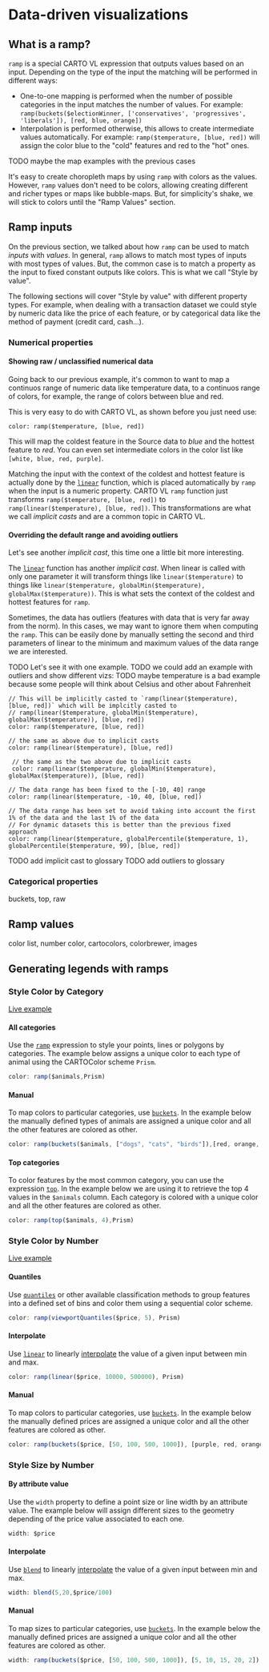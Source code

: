 # Data-driven visualizations

## What is a ramp?

`ramp` is a special CARTO VL expression that outputs values based on an input. Depending on the type of the input the matching will be performed in different ways:
- One-to-one mapping is performed when the number of possible categories in the input matches the number of values. For example: `ramp(buckets($electionWinner, ['conservatives', 'progressives', 'liberals']), [red, blue, orange])`
- Interpolation is performed otherwise, this allows to create intermediate values automatically. For example: `ramp($temperature, [blue, red])` will assign the color blue to the "cold" features and red to the "hot" ones.

TODO maybe the map examples with the previous cases

It's easy to create choropleth maps by using `ramp` with colors as the values. However, `ramp` values don't need to be colors, allowing creating different and richer types or maps like bubble-maps. But, for simplicity's shake, we will stick to colors until the "Ramp Values" section.

## Ramp inputs

On the previous section, we talked about how `ramp` can be used to match *inputs* with *values*. In general, `ramp` allows to match most types of inputs with most types of values. But, the common case is to match a property as the input to fixed constant outputs like colors. This is what we call "Style by value".

The following sections will cover "Style by value" with different property types. For example, when dealing with a transaction dataset we could style by numeric data like the price of each feature, or by categorical data like the method of payment (credit card, cash...).

### Numerical properties

#### Showing raw / unclassified numerical data

Going back to our previous example, it's common to want to map a continuos range of numeric data like temperature data, to a continuos range of colors, for example, the range of colors between blue and red.

This is very easy to do with CARTO VL, as shown before you just need use:
 ```CARTOVL_Viz
 color: ramp($temperature, [blue, red])
 ```

 This will map the coldest feature in the Source data to *blue* and the hottest feature to *red*. You can even set intermediate colors in the color list like `[white, blue, red, purple]`.

 Matching the input with the context of the coldest and hottest feature is actually done by the [`linear`](https://carto.com/developers/carto-vl/reference/#cartoexpressionslinear) function, which is placed automatically by `ramp` when the input is a numeric property. CARTO VL `ramp` function just transforms `ramp($temperature, [blue, red])` to `ramp(linear($temperature), [blue, red])`. This transformations are what we call *implicit casts* and are a common topic in CARTO VL.

#### Overriding the default range and avoiding outliers

 Let's see another *implicit cast*, this time one a little bit more interesting.

 The [`linear`](https://carto.com/developers/carto-vl/reference/#cartoexpressionslinear) function has another *implicit cast*. When linear is called with only one parameter it will transform things like `linear($temperature)` to things like `linear($temperature, globalMin($temperature), globalMax($temperature))`. This is what sets the context of the coldest and hottest features for `ramp`.

 Sometimes, the data has outliers (features with data that is very far away from the norm). In this cases, we may want to ignore them when computing the `ramp`. This can be easily done by manually setting the second and third parameters of linear to the minimum and maximum values of the data range we are interested.

TODO Let's see it with one example.
TODO we could add an example with outliers and show different vizs:
TODO maybe temperature is a bad example because some people will think about Celsius and other about Fahrenheit
 ```CARTOVL_Viz
 // This will be implicitly casted to `ramp(linear($temperature), [blue, red])` which will be implcitly casted to
 // ramp(linear($temperature, globalMin($temperature), globalMax($temperature)), [blue, red])
 color: ramp($temperature, [blue, red])
 ```
 ```CARTOVL_Viz
 // the same as above due to implicit casts
 color: ramp(linear($temperature), [blue, red])
 ```
```CARTOVL_Viz
 // the same as the two above due to implicit casts
 color: ramp(linear($temperature, globalMin($temperature), globalMax($temperature)), [blue, red])
 ```
 ```CARTOVL_Viz
 // The data range has been fixed to the [-10, 40] range
 color: ramp(linear($temperature, -10, 40, [blue, red])
 ```
  ```CARTOVL_Viz
  // The data range has been set to avoid taking into account the first 1% of the data and the last 1% of the data
  // For dynamic datasets this is better than the previous fixed approach
 color: ramp(linear($temperature, globalPercentile($temperature, 1), globalPercentile($temperature, 99), [blue, red])
 ```

 TODO add implicit cast to glossary
 TODO add outliers to glossary

### Categorical properties

buckets, top, raw


## Ramp values

color list, number color, cartocolors, colorbrewer, images

## Generating legends with ramps







### Style Color by Category

[Live example](https://carto.com/developers/carto-vl/examples/#example-style-by-category)

#### All categories
Use the [`ramp`](https://carto.com/developers/carto-vl/reference/#cartoexpressionsramp) expression to style your points, lines or polygons by categories. The example below assigns a unique color to each type of animal using the CARTOColor scheme `Prism`.

```js
color: ramp($animals,Prism)
```

#### Manual
To map colors to particular categories, use [`buckets`](https://carto.com/developers/carto-vl/reference/#cartoexpressionsbuckets). In the example below the manually defined types of animals are assigned a unique color and all the other features are colored as other.

```js
color: ramp(buckets($animals, ["dogs", "cats", "birds"]),[red, orange, blue, grey])
```

#### Top categories
To color features by the most common category, you can use the expression [`top`](https://carto.com/developers/carto-vl/reference/#cartoexpressionstop). In the example below we are using it to retrieve the top 4 values in the `$animals` column. Each category is colored with a unique color and all the other features are colored as other.

```js
color: ramp(top($animals, 4),Prism)
```

### Style Color by Number

[Live example](https://carto.com/developers/carto-vl/examples/#example-style-by-number)

#### Quantiles
Use [`quantiles`](https://carto.com/developers/carto-vl/reference/#cartoexpressionsquantiles) or other available classification methods to group features into a defined set of bins and color them using a sequential color scheme.

```js
color: ramp(viewportQuantiles($price, 5), Prism)
```

#### Interpolate
Use [`linear`](https://carto.com/developers/carto-vl/reference/#cartoexpressionslinear) to linearly [interpolate](https://carto.com/developers/carto-vl/guides/introduction-to-interpolation/) the value of a given input between min and max.

```js
color: ramp(linear($price, 10000, 500000), Prism)
```

#### Manual
To map colors to particular categories, use [`buckets`](https://carto.com/developers/carto-vl/reference/#cartoexpressionsbuckets). In the example below the manually defined prices are assigned a unique color and all the other features are colored as other.

```js
color: ramp(buckets($price, [50, 100, 500, 1000]), [purple, red, orange, yellow, grey])
```

### Style Size by Number

#### By attribute value
Use the `width` property to define a point size or line width by an attribute value. The example below will assign different sizes to the geometry depending of the price value associated to each one.

```js
width: $price
```

#### Interpolate
Use [`blend`](https://carto.com/developers/carto-vl/reference/#cartoexpressionsblend) to linearly [interpolate](https://carto.com/developers/carto-vl/guides/introduction-to-interpolation/) the value of a given input between min and max.

```js
width: blend(5,20,$price/100)
```

#### Manual
To map sizes to particular categories, use [`buckets`](https://carto.com/developers/carto-vl/reference/#cartoexpressionsbuckets). In the example below the manually defined prices are assigned a unique color and all the other features are colored as other.

```js
width: ramp(buckets($price, [50, 100, 500, 1000]), [5, 10, 15, 20, 2])
```
